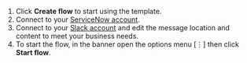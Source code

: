 1. Click **Create flow** to start using the template.
2. Connect to your [ServiceNow account](http://ibm.biz/acservicenow).
3. Connect to your [Slack account](http://ibm.biz/acslack) and edit the message location and content to meet your business needs.
4. To start the flow, in the banner open the options menu [&#8942;] then click **Start flow**.
